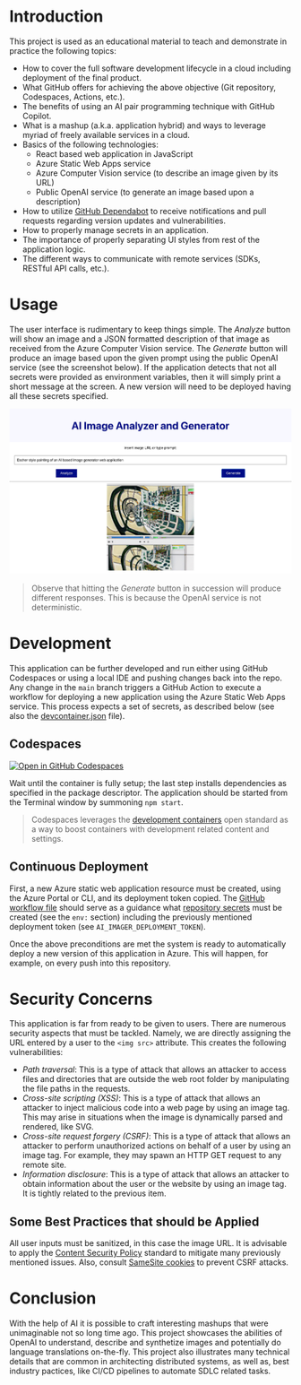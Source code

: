 # Introduction
This project is used as an educational material to teach and demonstrate in practice the following topics:

- How to cover the full software development lifecycle in a cloud including deployment of the final product.
- What GitHub offers for achieving the above objective (Git repository, Codespaces, Actions, etc.).
- The benefits of using an AI pair programming technique with GitHub Copilot.
- What is a mashup (a.k.a. application hybrid) and ways to leverage myriad of freely available services in a cloud.
- Basics of the following technologies:
    - React based web application in JavaScript
    - Azure Static Web Apps service
    - Azure Computer Vision service (to describe an image given by its URL)
    - Public OpenAI service (to generate an image based upon a description)
- How to utilize [GitHub Dependabot](https://github.com/skills/secure-repository-supply-chain) to receive notifications and pull requests regarding version updates and vulnerabilities. 
- How to properly manage secrets in an application.
- The importance of properly separating UI styles from rest of the application logic.
- The different ways to communicate with remote services (SDKs, RESTful API calls, etc.).

# Usage
The user interface is rudimentary to keep things simple. The *Analyze* button will show an image and a JSON formatted
description of that image as received from the Azure Computer Vision service. The *Generate* button will produce an
image based upon the given prompt using the public OpenAI service (see the screenshot below). If the application detects that not all secrets were provided as environment variables, then it will simply print a short message at the screen. A new version will need to be deployed having all these secrets specified.

<kbd>![Screenshot of the UI](./screenshot-ui.jpg)</kbd>

> Observe that hitting the *Generate* button in succession will produce different responses. This is because the OpenAI service is not deterministic.

# Development
This application can be further developed and run either using GitHub Codespaces or using a local IDE and pushing
changes back into the repo. Any change in the `main` branch triggers a GitHub Action to execute a workflow for deploying a new
application using the Azure Static Web Apps service. This process expects a set of secrets,
as described below (see also the [devcontainer.json](.devcontainer/devcontainer.json) file).

## Codespaces 
[![Open in GitHub Codespaces](https://github.com/codespaces/badge.svg)](https://codespaces.new/evarga/ai-imager)

Wait until the container is fully setup; the last step installs dependencies as specified in the package descriptor. The application should be started from the Terminal window by summoning `npm start`.

> Codespaces leverages the [development containers](https://containers.dev) open standard as a way to boost containers with development related content and settings.  

## Continuous Deployment
First, a new Azure static web application resource must be created, using the Azure Portal or CLI, and its deployment token copied. The [GitHub workflow file](https://github.com/evarga/ai-imager/blob/main/.github/workflows/azure-static-web-apps.yml) should serve as a guidance what [repository secrets](https://docs.github.com/en/actions/security-guides/using-secrets-in-github-actions#creating-secrets-for-a-repository) must be created (see the `env:` section) including the previously mentioned deployment token (see `AI_IMAGER_DEPLOYMENT_TOKEN`).

Once the above preconditions are met the system is ready to automatically deploy a new version of this application in Azure. This will happen, for example, on every push into this repository.

# Security Concerns
This application is far from ready to be given to users. There are numerous security aspects that must be tackled. Namely, we are directly assigning the URL entered by a user to the `<img src>` attribute. This creates the following vulnerabilities:

- *Path traversal*: This is a type of attack that allows an attacker to access files and directories that are outside the web root folder by manipulating the file paths in the requests.
- *Cross-site scripting (XSS)*: This is a type of attack that allows an attacker to inject malicious code into a web page by using an image tag. This may arise in situations when the image is dynamically parsed and rendered, like SVG.
- *Cross-site request forgery (CSRF)*: This is a type of attack that allows an attacker to perform unauthorized actions on behalf of a user by using an image tag. For example, they may spawn an HTTP GET request to any remote site.
- *Information disclosure*: This is a type of attack that allows an attacker to obtain information about the user or the website by using an image tag. It is tightly related to the previous item. 

## Some Best Practices that should be Applied
All user inputs must be sanitized, in this case the image URL. It is advisable to apply the [Content Security Policy](https://developer.mozilla.org/en-US/docs/Web/HTTP/CSP) standard to mitigate many previously mentioned issues. Also, consult [SameSite cookies](https://web.dev/articles/samesite-cookies-explained) to prevent CSRF attacks.

# Conclusion
With the help of AI it is possible to craft interesting mashups that were unimaginable not so long time ago. This project showcases the abilities of OpenAI to understand, describe and synthetize images and potentially do language translations on-the-fly. This project also illustrates many technical details that are common in architecting distributed systems, as well as, best industry pactices, like CI/CD pipelines to automate SDLC related tasks.
